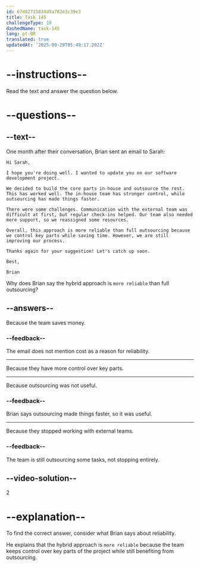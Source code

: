 ```yaml
---
id: 67d8271583dd9a782e3c39e3
title: Task 145
challengeType: 19
dashedName: task-145
lang: pt-BR
translated: true
updatedAt: '2025-09-29T05:49:17.202Z'
---
```


<!-- READING -->

# --instructions--  

Read the text and answer the question below.  

# --questions--  

## --text--  

One month after their conversation, Brian sent an email to Sarah:  

`Hi Sarah,`  

`I hope you're doing well. I wanted to update you on our software development project.`  

`We decided to build the core parts in-house and outsource the rest. This has worked well. The in-house team has stronger control, while outsourcing has made things faster.`  

`There were some challenges. Communication with the external team was difficult at first, but regular check-ins helped. Our team also needed more support, so we reassigned some resources.`  

`Overall, this approach is more reliable than full outsourcing because we control key parts while saving time. However, we are still improving our process.`  

`Thanks again for your suggestion! Let's catch up soon.`  

`Best,`

`Brian`  

Why does Brian say the hybrid approach is `more reliable` than full outsourcing?  

## --answers--  

Because the team saves money.  

### --feedback--  

The email does not mention cost as a reason for reliability.  

---  

Because they have more control over key parts.  

---  

Because outsourcing was not useful.  

### --feedback--  

Brian says outsourcing made things faster, so it was useful.  

---  

Because they stopped working with external teams.  

### --feedback--  

The team is still outsourcing some tasks, not stopping entirely.  

## --video-solution--  

2  

# --explanation--  

To find the correct answer, consider what Brian says about reliability.  

He explains that the hybrid approach is `more reliable` because the team keeps control over key parts of the project while still benefiting from outsourcing.  
